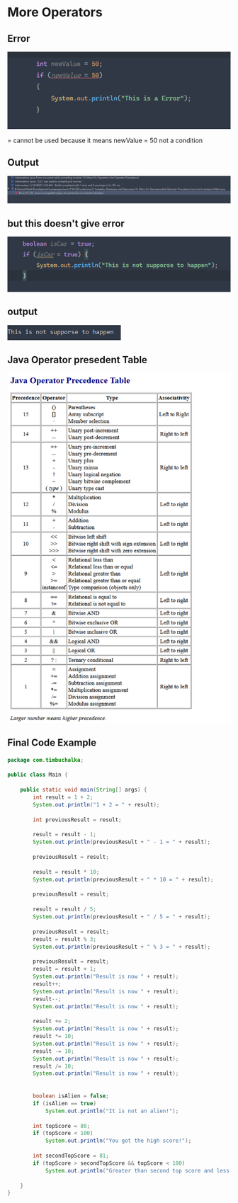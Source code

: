 # More Operators

## Error

![error](./img/4.png)

= cannot be used because it means newValue = 50 not a condition

## Output
![error](./img/5.png)

## but this doesn't give error

![true](./img/6.png)

## output

![true](./img/7.png)

## Java Operator presedent Table

![](./img/8.png)

## Final Code Example 

```java
package com.timbuchalka;

public class Main {

    public static void main(String[] args) {
        int result = 1 + 2;
        System.out.println("1 + 2 = " + result);

        int previousResult = result;

        result = result - 1;
        System.out.println(previousResult + " - 1 = " + result);

        previousResult = result;

        result = result * 10;
        System.out.println(previousResult + " * 10 = " + result);

        previousResult = result;

        result = result / 5;
        System.out.println(previousResult + " / 5 = " + result);

        previousResult = result;
        result = result % 3;
        System.out.println(previousResult + " % 3 = " + result);

        previousResult = result;
        result = result + 1;
        System.out.println("Result is now " + result);
        result++;
        System.out.println("Result is now " + result);
        result--;
        System.out.println("Result is now " + result);

        result += 2;
        System.out.println("Result is now " + result);
        result *= 10;
        System.out.println("Result is now " + result);
        result -= 10;
        System.out.println("Result is now " + result);
        result /= 10;
        System.out.println("Result is now " + result);


        boolean isAlien = false;
        if (isAlien == true)
            System.out.println("It is not an alien!");

        int topScore = 80;
        if (topScore < 100)
            System.out.println("You got the high score!");

        int secondTopScore = 81;
        if (topScore > secondTopScore && topScore < 100)
            System.out.println("Greater than second top score and less then 100");

    }
}

```

